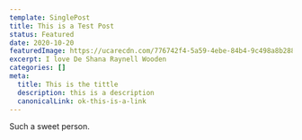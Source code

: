 ```yaml
---
template: SinglePost
title: This is a Test Post
status: Featured
date: 2020-10-20
featuredImage: https://ucarecdn.com/776742f4-5a59-4ebe-84b4-9c498a8b288f/
excerpt: I love De Shana Raynell Wooden
categories: []
meta:
  title: This is the tittle
  description: this is a description
  canonicalLink: ok-this-is-a-link
---
```

Such a sweet person.